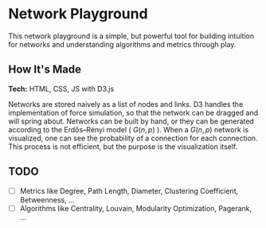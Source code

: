 # Network Playground

This network playground is a simple, but powerful tool for building intuition
for networks and understanding algorithms and metrics through play.

## How It's Made

**Tech:** HTML, CSS, JS with D3.js

Networks are stored naively as a list of nodes and links. D3 handles the 
implementation of force simulation, so that the network can be dragged and
will spring about. Networks can be built by hand, or they can be generated
according to the Erdős–Rényi model ( $G(n, p)$ ). When a $G(n, p)$ network is
visualized, one can see the probability of a connection for each connection.
This process is not efficient, but the purpose is the visualization itself.

## TODO

- [ ] Metrics like Degree, Path Length, Diameter, Clustering Coefficient, 
Betweenness, ...
- [ ] Algorithms like Centrality, Louvain, Modularity Optimization, Pagerank, 
...
